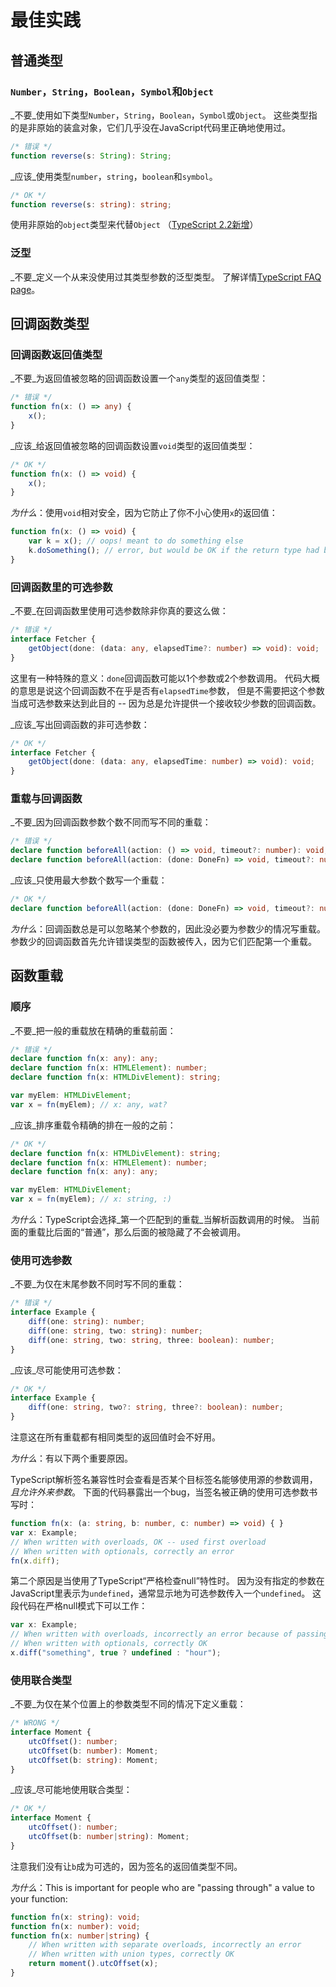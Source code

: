 # 最佳实践

## 普通类型

### `Number`，`String`，`Boolean`，`Symbol`和`Object`

_不要_使用如下类型`Number`，`String`，`Boolean`，`Symbol`或`Object`。 这些类型指的是非原始的装盒对象，它们几乎没在JavaScript代码里正确地使用过。

```typescript
/* 错误 */
function reverse(s: String): String;
```

_应该_使用类型`number`，`string`，`boolean`和`symbol`。

```typescript
/* OK */
function reverse(s: string): string;
```

使用非原始的`object`类型来代替`Object` （[TypeScript 2.2新增](../../release-notes/TypeScript%202.2.md#object-type)）

### 泛型

_不要_定义一个从来没使用过其类型参数的泛型类型。 了解详情[TypeScript FAQ page](https://github.com/Microsoft/TypeScript/wiki/FAQ#why-doesnt-type-inference-work-on-this-interface-interface-foot---)。

## 回调函数类型

### 回调函数返回值类型

_不要_为返回值被忽略的回调函数设置一个`any`类型的返回值类型：

```typescript
/* 错误 */
function fn(x: () => any) {
    x();
}
```

_应该_给返回值被忽略的回调函数设置`void`类型的返回值类型：

```typescript
/* OK */
function fn(x: () => void) {
    x();
}
```

_为什么_：使用`void`相对安全，因为它防止了你不小心使用`x`的返回值：

```typescript
function fn(x: () => void) {
    var k = x(); // oops! meant to do something else
    k.doSomething(); // error, but would be OK if the return type had been 'any'
}
```

### 回调函数里的可选参数

_不要_在回调函数里使用可选参数除非你真的要这么做：

```typescript
/* 错误 */
interface Fetcher {
    getObject(done: (data: any, elapsedTime?: number) => void): void;
}
```

这里有一种特殊的意义：`done`回调函数可能以1个参数或2个参数调用。 代码大概的意思是说这个回调函数不在乎是否有`elapsedTime`参数， 但是不需要把这个参数当成可选参数来达到此目的 -- 因为总是允许提供一个接收较少参数的回调函数。

_应该_写出回调函数的非可选参数：

```typescript
/* OK */
interface Fetcher {
    getObject(done: (data: any, elapsedTime: number) => void): void;
}
```

### 重载与回调函数

_不要_因为回调函数参数个数不同而写不同的重载：

```typescript
/* 错误 */
declare function beforeAll(action: () => void, timeout?: number): void;
declare function beforeAll(action: (done: DoneFn) => void, timeout?: number): void;
```

_应该_只使用最大参数个数写一个重载：

```typescript
/* OK */
declare function beforeAll(action: (done: DoneFn) => void, timeout?: number): void;
```

_为什么_：回调函数总是可以忽略某个参数的，因此没必要为参数少的情况写重载。 参数少的回调函数首先允许错误类型的函数被传入，因为它们匹配第一个重载。

## 函数重载

### 顺序

_不要_把一般的重载放在精确的重载前面：

```typescript
/* 错误 */
declare function fn(x: any): any;
declare function fn(x: HTMLElement): number;
declare function fn(x: HTMLDivElement): string;

var myElem: HTMLDivElement;
var x = fn(myElem); // x: any, wat?
```

_应该_排序重载令精确的排在一般的之前：

```typescript
/* OK */
declare function fn(x: HTMLDivElement): string;
declare function fn(x: HTMLElement): number;
declare function fn(x: any): any;

var myElem: HTMLDivElement;
var x = fn(myElem); // x: string, :)
```

_为什么_：TypeScript会选择_第一个匹配到的重载_当解析函数调用的时候。 当前面的重载比后面的“普通”，那么后面的被隐藏了不会被调用。

### 使用可选参数

_不要_为仅在末尾参数不同时写不同的重载：

```typescript
/* 错误 */
interface Example {
    diff(one: string): number;
    diff(one: string, two: string): number;
    diff(one: string, two: string, three: boolean): number;
}
```

_应该_尽可能使用可选参数：

```typescript
/* OK */
interface Example {
    diff(one: string, two?: string, three?: boolean): number;
}
```

注意这在所有重载都有相同类型的返回值时会不好用。

_为什么_：有以下两个重要原因。

TypeScript解析签名兼容性时会查看是否某个目标签名能够使用源的参数调用， _且允许外来参数_。 下面的代码暴露出一个bug，当签名被正确的使用可选参数书写时：

```typescript
function fn(x: (a: string, b: number, c: number) => void) { }
var x: Example;
// When written with overloads, OK -- used first overload
// When written with optionals, correctly an error
fn(x.diff);
```

第二个原因是当使用了TypeScript“严格检查null”特性时。 因为没有指定的参数在JavaScript里表示为`undefined`，通常显示地为可选参数传入一个`undefined`。 这段代码在严格null模式下可以工作：

```typescript
var x: Example;
// When written with overloads, incorrectly an error because of passing 'undefined' to 'string'
// When written with optionals, correctly OK
x.diff("something", true ? undefined : "hour");
```

### 使用联合类型

_不要_为仅在某个位置上的参数类型不同的情况下定义重载：

```typescript
/* WRONG */
interface Moment {
    utcOffset(): number;
    utcOffset(b: number): Moment;
    utcOffset(b: string): Moment;
}
```

_应该_尽可能地使用联合类型：

```typescript
/* OK */
interface Moment {
    utcOffset(): number;
    utcOffset(b: number|string): Moment;
}
```

注意我们没有让`b`成为可选的，因为签名的返回值类型不同。

_为什么_：This is important for people who are "passing through" a value to your function:

```typescript
function fn(x: string): void;
function fn(x: number): void;
function fn(x: number|string) {
    // When written with separate overloads, incorrectly an error
    // When written with union types, correctly OK
    return moment().utcOffset(x);
}
```

